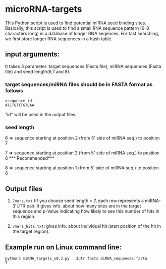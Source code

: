 # microRNA-targets
This Python script is used to find potential miRNA seed binding sites. Basically, this script is used to find a small RNA sequence pattern (6-8 characters long) in a database of longer RNA seqences. For fast searching, we first store longer RNA sequences in a hash table. 

## input arguments:
It takes 3 parameter: target sequences (Fasta file), miRNA sequences (Fasta file) and seed length(6,7 and 8).


### target sequences/miRNA files should be in FASTA format as follows
```
>sequence_id 
ATCTGTTTGTCAA
```

"id" will be used in the output files.


### seed length

6 => sequence starting at position 2 (from 5' side of miRNA seq.)  to position 7 

7 => sequence starting at position 2 (from 5' side of miRNA seq.)  to position 8  *** Recommended***

8 => sequence starting at position 1 (from 5' side of miRNA seq.)  to position 8


## Output files

1. `7mers.txt` (If you choose seed length = 7, each row represents a miRNA-3'UTR pair. It gives info. about how many sites are in the target sequence and p-Value indicating how likely to see this number of hits in this region.

2. `7mers_hits.txt`: gives info. about individual hit (start position of the hit in the target region).

## Example run on Linux command line:
```
python3 miRNA_targets_v0.3.py   3utr.fasta miRNA_sequences.fasta      7   
```
